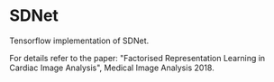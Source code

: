 # SDNet

Tensorflow implementation of SDNet.

For details refer to the paper: "Factorised Representation Learning in Cardiac Image Analysis", Medical Image Analysis 2018.